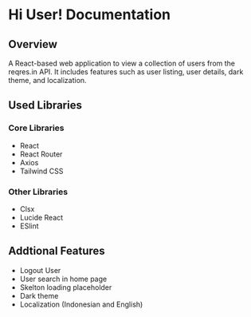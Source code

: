 # Hi User! Documentation

## Overview

A React-based web application to view a collection of users from the reqres.in API. It includes features such as user listing, user details, dark theme, and localization.

## Used Libraries

### Core Libraries

- React
- React Router
- Axios
- Tailwind CSS

### Other Libraries

- Clsx
- Lucide React
- ESlint

## Addtional Features

- Logout User
- User search in home page
- Skelton loading placeholder
- Dark theme
- Localization (Indonesian and English)
